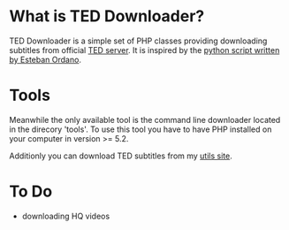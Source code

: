What is TED Downloader?
====================

TED Downloader is a simple set of PHP classes providing downloading subtitles
from official [TED server](http://ted.com). It is inspired by the [python script written by Esteban
Ordano](http://estebanordano.com/ted-talks-download-subtitles/).

Tools
====================

Meanwhile the only available tool is the command line downloader located in the direcory
'tools'. To use this tool you have to have PHP installed on your computer
in version >= 5.2.

Additionly you can download TED subtitles from my [utils site](http://utils.zimodej.cz).

To Do
====================

- downloading HQ videos